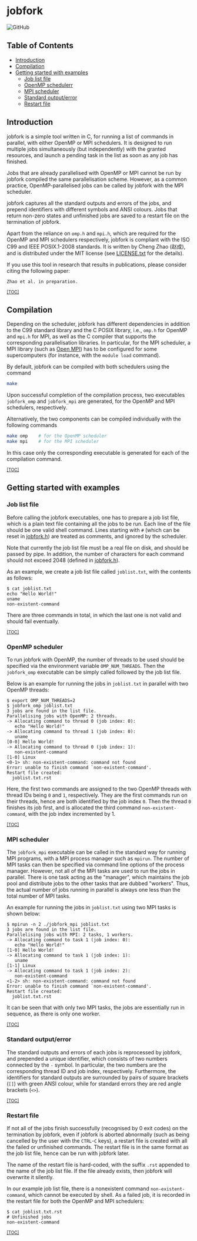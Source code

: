 # jobfork

![GitHub](https://img.shields.io/github/license/cheng-zhao/libcfg.svg)

## Table of Contents

-   [Introduction](#introduction)
-   [Compilation](#compilation)
-   [Getting started with examples](#getting-started-with-examples)
    -   [Job list file](#job-list-file)
    -   [OpenMP schedulerr](#openmp-scheduler)
    -   [MPI scheduler](#mpi-scheduler)
    -   [Standard output/error](#standard-outputerror)
    -   [Restart file](#restart-file)

## Introduction

jobfork is a simple tool written in C, for running a list of commands in parallel, with either OpenMP or MPI schedulers. It is designed to run multiple jobs simultaneously (but independently) with the granted resources, and launch a pending task in the list as soon as any job has finished.

Jobs that are already parallelised with OpenMP or MPI cannot be run by jobfork compiled the same parallelisation scheme. However, as a common practice, OpenMP-parallelised jobs can be called by jobfork with the MPI scheduler.

jobfork captures all the standard outputs and errors of the jobs, and prepend identifiers with different symbols and ANSI colours. Jobs that return non-zero states and unfinished jobs are saved to a restart file on the termination of jobfork.

Apart from the reliance on `omp.h` and `mpi.h`, which are required for the OpenMP and MPI schedulers respectively, jobfork is compliant with the ISO C99 and IEEE POSIX.1-2008 standards. It is written by Cheng Zhao (&#36213;&#25104;), and is distributed under the MIT license (see [LICENSE.txt](LICENSE.txt) for the details).

If you use this tool in research that results in publications, please consider citing the following paper:
```
Zhao et al. in preparation.
```

<small>[\[TOC\]](#table-of-contents)</small>

## Compilation

Depending on the scheduler, jobfork has different dependencies in addition to the C99 standard library and the C POSIX library, i.e., `omp.h` for OpenMP and `mpi.h` for MPI, as well as the C compiler that supports the corresponding parallelisation libraries. In particular, for the MPI scheduler, a MPI library (such as [Open MPI](https://www.open-mpi.org/)) has to be configured for some supercomputers (for instance, with the `module load` command).

By default, jobfork can be compiled with both schedulers using the command
```bash
make
```
Upon successful completion of the compilation process, two executables `jobfork_omp` and `jobfork_mpi` are generated, for the OpenMP and MPI schedulers, respectively.

Alternatively, the two components can be compiled individually with the following commands
```bash
make omp    # for the OpenMP scheduler
make mpi    # for the MPI scheduler
```
In this case only the corresponding executable is generated for each of the compilation command.

<small>[\[TOC\]](#table-of-contents)</small>

## Getting started with examples

### Job list file

Before calling the jobfork executables, one has to prepare a job list file, which is a plain text file containing all the jobs to be run. Each line of the file should be one valid shell command. Lines starting with `#` (which can be reset in [jobfork.h](jobfork.h#L26)) are treated as comments, and ignored by the scheduler.

Note that currently the job list file must be a real file on disk, and should be passed by pipe. In addition, the number of characters for each command should not exceed 2048 (defined in [jobfork.h](jobfork.h#L25)).

As an example, we create a job list file called `joblist.txt`, with the contents as follows:
```console
$ cat joblist.txt
echo "Hello World!"
uname
non-existent-command
```

There are three commands in total, in which the last one is not valid and should fail eventually.

<small>[\[TOC\]](#table-of-contents)</small>

### OpenMP scheduler

To run jobfork with OpenMP, the number of threads to be used should be specified via the environment variable `OMP_NUM_THREADS`. Then the `jobfork_omp` executable can be simply called followed by the job list file.

Below is an example for running the jobs in `joblist.txt` in parallel with two OpenMP threads:
```console
$ export OMP_NUM_THREADS=2
$ jobfork_omp joblist.txt
3 jobs are found in the list file.
Parallelising jobs with OpenMP: 2 threads.
-> Allocating command to thread 0 (job index: 0):
   echo "Hello World!"
-> Allocating command to thread 1 (job index: 0):
   uname
[0-0] Hello World!
-> Allocating command to thread 0 (job index: 1):
   non-existent-command
[1-0] Linux
<0-1> sh: non-existent-command: command not found
Error: unable to finish command `non-existent-command'.
Restart file created:
  joblist.txt.rst
```

Here, the first two commands are assigned to the two OpenMP threads with thread IDs being `0` and `1`, respectively. They are the first commands run on their threads, hence are both identified by the job index `0`. Then the thread `0` finishes its job first, and is allocated the third command `non-existent-command`, with the job index incremented by 1.

<small>[\[TOC\]](#table-of-contents)</small>

### MPI scheduler

The `jobfork_mpi` executable can be called in the standard way for running MPI programs, with a MPI process manager such as `mpirun`. The number of MPI tasks can then be specified via command line options of the process manager.
However, not all of the MPI tasks are used to run the jobs in parallel. There is one task acting as the "manager", which maintains the job pool and distribute jobs to the other tasks that are dubbed "workers". Thus, the actual number of jobs running in parallel is always one less than the total number of MPI tasks.

An example for running the jobs in `joblist.txt` using two MPI tasks is shown below:
```console
$ mpirun -n 2 ./jobfork_mpi joblist.txt
3 jobs are found in the list file.
Parallelising jobs with MPI: 2 tasks, 1 workers.
-> Allocating command to task 1 (job index: 0):
   echo "Hello World!"
[1-0] Hello World!
-> Allocating command to task 1 (job index: 1):
   uname
[1-1] Linux
-> Allocating command to task 1 (job index: 2):
   non-existent-command
<1-2> sh: non-existent-command: command not found
Error: unable to finish command `non-existent-command'.
Restart file created:
  joblist.txt.rst
```

It can be seen that with only two MPI tasks, the jobs are essentially run in sequence, as there is only one worker.

<small>[\[TOC\]](#table-of-contents)</small>

### Standard output/error

The standard outputs and errors of each jobs is reprocessed by jobfork, and prepended a unique identifier, which consists of two numbers connected by the `-` symbol. In particular, the two numbers are the corresponding thread ID and job index, respectively. Furthermore, the identifiers for standard outputs are surrounded by pairs of square brackets (`[]`) with green ANSI colour, while for standard errors they are red angle brackets (`<>`).

<small>[\[TOC\]](#table-of-contents)</small>

### Restart file

If not all of the jobs finish successfully (recognised by 0 exit codes) on the termination by jobfork, even if jobfork is aborted abnormally (such as being cancelled by the user with the `CTRL`-`C` keys), a restart file is created with all the failed or unfinished commands. The restart file is in the same format as the job list file, hence can be run with jobfork later.

The name of the restart file is hard-coded, with the suffix `.rst` appended to the name of the job list file. If the file already exists, then jobfork will overwrite it silently.

In our example job list file, there is a nonexistent command `non-existent-command`, which cannot be executed by shell. As a failed job, it is recorded in the restart file for both the OpenMP and MPI schedulers:
```console
$ cat joblist.txt.rst
# Unfinished jobs
non-existent-command
```

<small>[\[TOC\]](#table-of-contents)</small>
